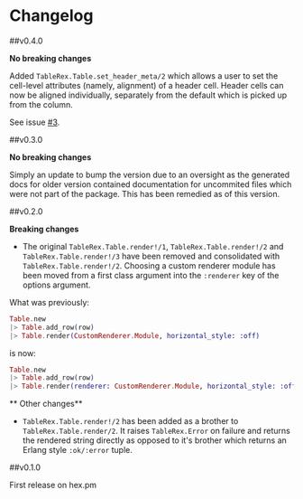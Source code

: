 # Changelog

##v0.4.0

**No breaking changes**

Added `TableRex.Table.set_header_meta/2` which allows a user
to set the cell-level attributes (namely, alignment) of a
header cell. Header cells can now be aligned individually,
separately from the default which is picked up from the column.

See issue [#3](https://github.com/djm/table_rex/issues/3).

##v0.3.0

**No breaking changes**

Simply an update to bump the version due to an oversight as the generated
docs for older version contained documentation for uncommited files which
were not part of the package. This has been remedied as of this version.

##v0.2.0

**Breaking changes**

* The original `TableRex.Table.render!/1`, `TableRex.Table.render!/2` and `TableRex.Table.render!/3` have been removed and consolidated with `TableRex.Table.render!/2`. Choosing a custom renderer module has been moved from a first class argument into the `:renderer` key of the options argument.

What was previously:
```elixir
Table.new
|> Table.add_row(row)
|> Table.render(CustomRenderer.Module, horizontal_style: :off)
```

is now:

```elixir
Table.new
|> Table.add_row(row)
|> Table.render(renderer: CustomRenderer.Module, horizontal_style: :off)
```

** Other changes**

* `TableRex.Table.render!/2` has been added as a brother to `TableRex.Table.render/2`. It raises `TableRex.Error` on failure and returns the rendered string directly as opposed to it's brother which returns an Erlang style `:ok/:error` tuple.


##v0.1.0

First release on hex.pm
